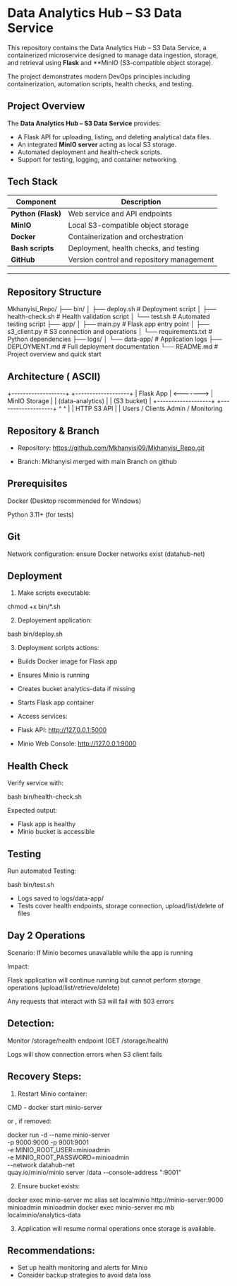 # Data Analytics Hub – S3 Data Service

This repository contains the Data Analytics Hub – S3 Data Service, a containerized microservice designed to manage data ingestion, storage, and retrieval using **Flask** and **MinIO (S3-compatible object storage).  

The project demonstrates modern DevOps principles including containerization, automation scripts, health checks, and testing.


## Project Overview

The **Data Analytics Hub – S3 Data Service** provides:
- A Flask API for uploading, listing, and deleting analytical data files.
- An integrated **MinIO server** acting as local S3 storage.
- Automated deployment and health-check scripts.
- Support for testing, logging, and container networking.

## Tech Stack

| Component | Description |
|------------|--------------|
| **Python (Flask)** | Web service and API endpoints |
| **MinIO** | Local S3-compatible object storage |
| **Docker** | Containerization and orchestration |
| **Bash scripts** | Deployment, health checks, and testing |
| **GitHub** | Version control and repository management |

---

## Repository Structure

Mkhanyisi_Repo/
├── bin/
│ ├── deploy.sh # Deployment script
│ ├── health-check.sh # Health validation script
│ └── test.sh # Automated testing script
├── app/
│ ├── main.py # Flask app entry point
│ ├── s3_client.py # S3 connection and operations
│ └── requirements.txt # Python dependencies
├── logs/
│ └── data-app/ # Application logs
├── DEPLOYMENT.md # Full deployment documentation
└── README.md # Project overview and quick start

## Architecture ( ASCII)

+-------------------+           +-------------------+
|     Flask App     | <-------> |   MinIO Storage   |
|  (data-analytics) |           |     (S3 bucket)   |
+-------------------+           +-------------------+
       ^     ^
       |     |
    HTTP    S3 API
       |     |
  Users / Clients   Admin / Monitoring




## Repository & Branch


* Repository: https://github.com/Mkhanyisi09/Mkhanyisi_Repo.git

* Branch: Mkhanyisi merged with main Branch on github


## Prerequisites

Docker (Desktop recommended for Windows)

Python 3.11+ (for tests)

## Git

Network configuration: ensure Docker networks exist (datahub-net)

## Deployment

1. Make scripts executable:

chmod +x bin/*.sh

2. Deployement application:

bash bin/deploy.sh

3. Deployment scripts actions:

* Builds Docker image for Flask app

* Ensures Minio is running

* Creates bucket analytics-data if missing

* Starts Flask app container

* Access services:

* Flask API: http://127.0.0.1:5000

* Minio Web Console: http://127.0.0.1:9000

## Health Check

Verify service with:

bash bin/health-check.sh

Expected output:

* Flask app is healthy
* Minio bucket is accessible

## Testing 

Run automated Testing:

bash bin/test.sh

* Logs saved to logs/data-app/
* Tests cover health endpoints, storage connection, upload/list/delete of files


## Day 2 Operations
Scenario: If Minio becomes unavailable while the app is running

Impact:

Flask application will continue running but cannot perform storage operations (upload/list/retrieve/delete)

Any requests that interact with S3 will fail with 503 errors

## Detection:

Monitor /storage/health endpoint (GET /storage/health)

Logs will show connection errors when S3 client fails

## Recovery Steps:

1. Restart Minio container:

CMD - docker start minio-server

or , if removed:

docker run -d --name minio-server \
  -p 9000:9000 -p 9001:9001 \
  -e MINIO_ROOT_USER=minioadmin \
  -e MINIO_ROOT_PASSWORD=minioadmin \
  --network datahub-net \
  quay.io/minio/minio server /data --console-address ":9001"
  
  
  2. Ensure bucket exists:
  
  docker exec minio-server mc alias set localminio http://minio-server:9000 minioadmin minioadmin
docker exec minio-server mc mb localminio/analytics-data


3. Application will resume normal operations once storage is available.

## Recommendations:

* Set up health monitoring and alerts for Minio
* Consider backup strategies to avoid data loss







